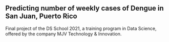 ## Predicting number of weekly cases of Dengue in San Juan, Puerto Rico
Final project of the DS School 2021, a training program in Data Science, offered by the company MJV Technology & Innovation.

